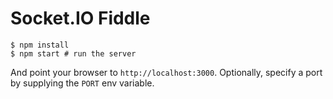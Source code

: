 
# Socket.IO Fiddle

```
$ npm install
$ npm start # run the server
```

And point your browser to `http://localhost:3000`. Optionally, specify
a port by supplying the `PORT` env variable.
